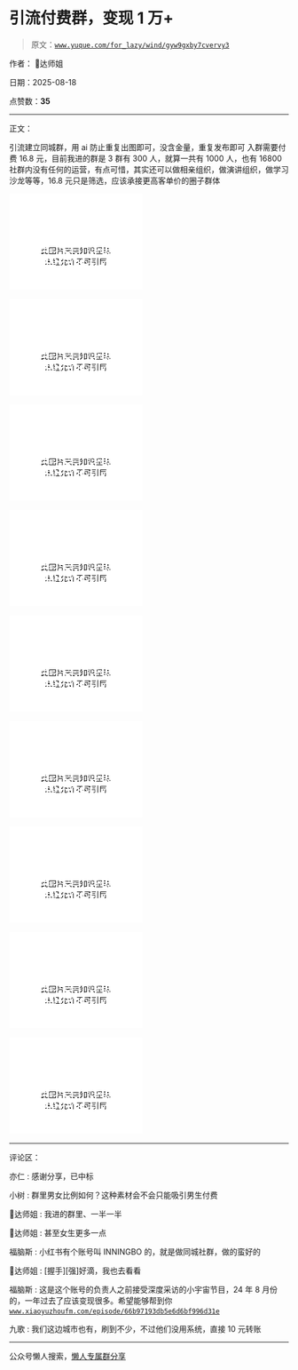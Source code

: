 # 引流付费群，变现 1 万+

> 原文：[`www.yuque.com/for_lazy/wind/gyw9gxby7cvervy3`](https://www.yuque.com/for_lazy/wind/gyw9gxby7cvervy3)

作者： 🌊达师姐

日期：2025-08-18

点赞数：**35**

* * *

正文：

引流建立同城群，用 ai 防止重复出图即可，没含金量，重复发布即可 入群需要付费 16.8 元，目前我进的群是 3 群有 300 人，就算一共有 1000 人，也有 16800
社群内没有任何的运营，有点可惜，其实还可以做相亲组织，做演讲组织，做学习沙龙等等，16.8 元只是筛选，应该承接更高客单价的圈子群体

![](img/b1173d667f416a35ba72f031e775eb28.png "None")

![](img/e8fa3f9700c167e528ab2cbe9e5d4e52.png "None")

![](img/3253fae7480b59230c4afb8f90f17063.png "None")

![](img/4769dc3e55c54edf39a2afa602554678.png "None")

![](img/9101c4809f550099850728a47441b9a9.png "None")

![](img/d17e7d305111eea66c8c467972d1ce7b.png "None")

![](img/21ed43f3bf671bd6a7d0eeaee7cd2059.png "None")

![](img/0045f91cea024b719b4b1f5dc0f5fcb7.png "None")

![](img/1e929ac40194fe7d029fed79b4cbfff0.png "None")

* * *

评论区：

亦仁 : 感谢分享，已中标

小树 : 群里男女比例如何？这种素材会不会只能吸引男生付费

🌊达师姐 : 我进的群里、一半一半

🌊达师姐 : 甚至女生更多一点

福脑斯 : 小红书有个账号叫 INNINGBO 的，就是做同城社群，做的蛮好的

🌊达师姐 : [握手][强]好滴，我也去看看

福脑斯 : 这是这个账号的负责人之前接受深度采访的小宇宙节目，24 年 8 月份的，一年过去了应该变现很多。希望能够帮到你[`www.xiaoyuzhoufm.com/episode/66b97193db5e6d6bf996d31e`](https://www.xiaoyuzhoufm.com/episode/66b97193db5e6d6bf996d31e)

九歌 : 我们这边城市也有，刷到不少，不过他们没用系统，直接 10 元转账

* * *

公众号懒人搜索，[懒人专属群分享](https://lazybook.fun/#/blog/group)